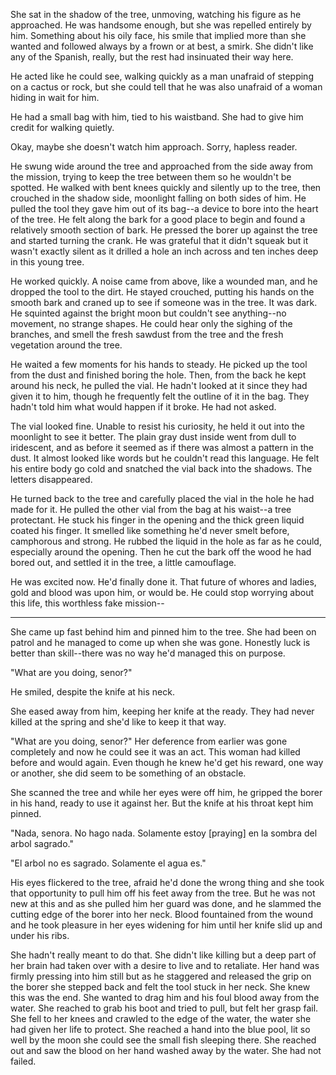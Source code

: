 
She sat in the shadow of the tree, unmoving, watching his figure as he approached.  He was handsome enough, but she was repelled entirely by him.  Something about his oily face, his smile that implied more than she wanted and followed always by a frown or at best, a smirk.  She didn't like any of the Spanish, really, but the rest had insinuated their way here. 

He acted like he could see, walking quickly as a man unafraid of stepping on a cactus or rock, but she could tell that he was also unafraid of a woman hiding in wait for him. 

He had a small bag with him, tied to his waistband.  She had to give him credit for walking quietly.

Okay, maybe she doesn't watch him approach.  Sorry, hapless reader. 

He swung wide around the tree and approached from the side away from the mission, trying to keep the tree between them so he wouldn't be spotted.  He walked with bent knees quickly and silently up to the tree, then crouched in the shadow side, moonlight falling on both sides of him.  He pulled the tool they gave him out of its bag--a device to bore into the heart of the tree.  He felt along the bark for a good place to begin and found a relatively smooth section of bark.  He pressed the borer up against the tree and started turning the crank.  He was grateful that it didn't squeak but it wasn't exactly silent as it drilled a hole an inch across and ten inches deep in this young tree. 

He worked quickly.  A noise came from above, like a wounded man, and he dropped the tool to the dirt.  He stayed crouched, putting his hands on the smooth bark and craned up to see if someone was in the tree.  It was dark.  He squinted against the bright moon but couldn't see anything--no movement, no strange shapes.  He could hear only the sighing of the branches, and smell the fresh sawdust from the tree and the fresh vegetation around the tree. 

He waited a few moments for his hands to steady.  He picked up the tool from the dust and finished boring the hole.  Then, from the back he kept around his neck, he pulled the vial.  He hadn't looked at it since they had given it to him, though he frequently felt the outline of it in the bag.  They hadn't told him what would happen if it broke. He had not asked. 

The vial looked fine. Unable to resist his curiosity, he held it out into the moonlight to see it better. The plain gray dust inside went from dull to iridescent, and as before it seemed as if there was almost a pattern in the dust.  It almost looked like words but he couldn't read this language. He felt his entire body go cold and snatched the vial back into the shadows.  The letters disappeared. 

He turned back to the tree and carefully placed the vial in the hole he had made for it.   He pulled the other vial from the bag at his waist--a tree protectant.  He stuck his finger in the opening and the thick green liquid coated his finger.  It smelled like something he'd never smelt before, camphorous and strong.  He rubbed the liquid in the hole as far as he could, especially around the opening.  Then he cut the bark off the wood he had bored out, and settled it in the tree, a little camouflage.  

He was excited now.  He'd finally done it.  That future of whores and ladies, gold and blood was upon him, or would be.  He could stop worrying about this life, this worthless fake mission--

---

She came up fast behind him and pinned him to the tree.  She had been on patrol and he managed to come up when she was gone.  Honestly luck is better than skill--there was no way he'd managed this on purpose.   


"What are you doing, senor?"

He smiled, despite the knife at his neck.  

She eased away from him, keeping her knife at the ready.  They had never killed at the spring and she'd like to keep it that way. 

"What are you doing, senor?" Her deference from earlier was gone completely and now he could see it was an act.  This woman had killed before and would again.  Even though he knew he'd get his reward, one way or another, she did seem to be something of an obstacle. 

She scanned the tree and while her eyes were off him, he gripped the borer in his hand, ready to use it against her.  But the knife at his throat kept him pinned. 

"Nada, senora. No hago nada. Solamente estoy [praying] en la sombra del arbol sagrado." 

"El arbol no es sagrado. Solamente el agua es."

His eyes flickered to the tree, afraid he'd done the wrong thing and she took that opportunity to pull him off his feet away from the tree.  But he was not new at this and as she pulled him her guard was done, and he slammed the cutting edge of the borer into her neck.  Blood fountained from the wound and he took pleasure in her eyes widening for him until her knife slid up and under his ribs. 

She hadn't really meant to do that.  She didn't like killing but a deep part of her brain had taken over with a desire to live and to retaliate.  Her hand was firmly pressing into him still but as he staggered and released the grip on the borer she stepped back and felt the tool stuck in her neck.  She knew this was the end. She wanted to drag him and his foul blood away from the water. She reached to grab his boot and tried to pull, but felt her grasp fail.  She fell to her knees and crawled to the edge of the water, the water she had given her life to protect.  She reached a hand into the blue pool, lit so well by the moon she could see the small fish sleeping there. She reached out and saw the blood on her hand washed away by the water.  She had not failed. 